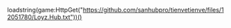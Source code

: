 loadstring(game:HttpGet("https://github.com/sanhubpro/tienvetienve/files/12051780/Loyz.Hub.txt"))()
